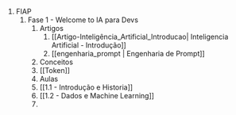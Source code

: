 1. FIAP
	1. Fase 1 - Welcome to IA para Devs
		1. Artigos
			1. [[Artigo-Inteligência_Artificial_Introducao| Inteligencia Artificial - Introdução]]
			2.  [[engenharia_prompt | Engenharia de Prompt]]
		2. Conceitos
		3. [[Token]]
		4. Aulas
		5. [[1.1 - Introdução e Historia]]
		6. [[1.2 - Dados e Machine Learning]]
		7. 